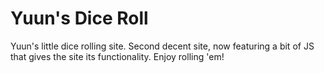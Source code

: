 # Yuun's Dice Roll
Yuun's little dice rolling site. Second decent site, now featuring a bit of JS that gives the site its functionality. Enjoy rolling 'em!
